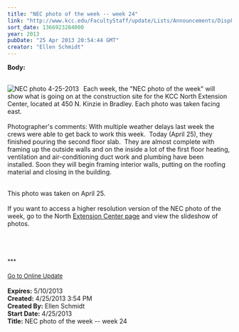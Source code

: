 ```yaml
---
title: "NEC photo of the week -- week 24"
link: "http://www.kcc.edu/FacultyStaff/update/Lists/Announcements/DispForm.aspx?ID=1092"
sort_date: 1366923284000
year: 2013
pubDate: "25 Apr 2013 20:54:44 GMT"
creator: "Ellen Schmidt"
---
```


<div><b>Body:</b> <div class="ExternalClass47956A1642994A4D80DC368E480B673B">
<div> </div>
<div>
<div style="float:left;margin-right:6px"><img alt="NEC photo 4-25-2013" src="/SiteCollectionImages/NEC-2013-04-25-compressed.jpg" /></div>
<p> Each week, the &quot;NEC photo of the week&quot; will show what is going on at the construction site for the KCC North Extension Center, located at 450 N. Kinzie in Bradley. Each photo was taken facing east.<br /><br />Photographer's comments: With multiple weather delays last week the crews were able to get back to work this week.  Today (April 25), they finished pouring the second floor slab.  They are almost complete with framing up the outside walls and on the inside a lot of the first floor heating, ventilation and air-conditioning duct work and plumbing have been installed. Soon they will begin framing interior walls, putting on the roofing material and closing in the building.<br />  
<div>This photo was taken on April 25.</div>
<div><br />If you want to access a higher resolution version of the NEC photo of the week, go to the North <a href="/Community/Collegeinfo/collegelocations/Pages/nec.aspx">Extension Center page</a> and view the slideshow of photos. </div>
<div> </div>
<div> </div>
<div><br /> </div>
<div><font size="2">***</font></div>
<div><font size="2"></font> </div>
<div><font size="2"><a href="/FacultyStaff/update/Pages/dailyupdate.aspx">Go to Online Update</a></font></div><br /></div></div></div>
<div><b>Expires:</b> 5/10/2013</div>
<div><b>Created:</b> 4/25/2013 3:54 PM</div>
<div><b>Created By:</b> Ellen Schmidt</div>
<div><b>Start Date:</b> 4/25/2013</div>
<div><b>Title:</b> NEC photo of the week -- week 24</div>
